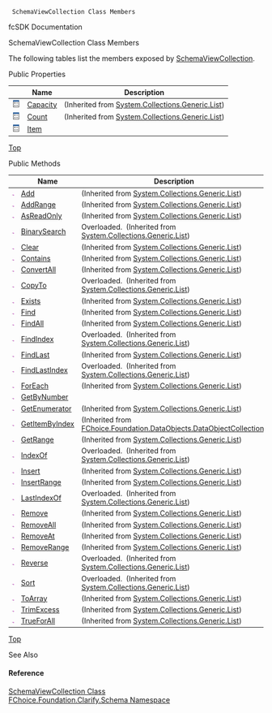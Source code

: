 ﻿     SchemaViewCollection Class Members                                                   

fcSDK Documentation

SchemaViewCollection Class Members

The following tables list the members exposed by [SchemaViewCollection](fcSDK~FChoice.Foundation.Clarify.Schema.SchemaViewCollection.md).

Public Properties

|   | Name | Description |
| --- | --- | --- |
| ![Public Property](dotnetimages/publicProperty.png) | [Capacity](#) | (Inherited from [System.Collections.Generic.List<SchemaView>](#)) |
| ![Public Property](dotnetimages/publicProperty.png) | [Count](#) | (Inherited from [System.Collections.Generic.List<SchemaView>](#)) |
| ![Public Property](dotnetimages/publicProperty.png) | [Item](fcSDK~FChoice.Foundation.Clarify.Schema.SchemaViewCollection~Item.md) |   |

[Top](#top)

Public Methods

|   | Name | Description |
| --- | --- | --- |
| ![Public Method](dotnetimages/publicMethod.png) | [Add](#) | (Inherited from [System.Collections.Generic.List<SchemaView>](#)) |
| ![Public Method](dotnetimages/publicMethod.png) | [AddRange](#) | (Inherited from [System.Collections.Generic.List<SchemaView>](#)) |
| ![Public Method](dotnetimages/publicMethod.png) | [AsReadOnly](#) | (Inherited from [System.Collections.Generic.List<SchemaView>](#)) |
| ![Public Method](dotnetimages/publicMethod.png) | [BinarySearch](#) | Overloaded.  (Inherited from [System.Collections.Generic.List<SchemaView>](#)) |
| ![Public Method](dotnetimages/publicMethod.png) | [Clear](#) | (Inherited from [System.Collections.Generic.List<SchemaView>](#)) |
| ![Public Method](dotnetimages/publicMethod.png) | [Contains](#) | (Inherited from [System.Collections.Generic.List<SchemaView>](#)) |
| ![Public Method](dotnetimages/publicMethod.png) | [ConvertAll](#) | (Inherited from [System.Collections.Generic.List<SchemaView>](#)) |
| ![Public Method](dotnetimages/publicMethod.png) | [CopyTo](#) | Overloaded.  (Inherited from [System.Collections.Generic.List<SchemaView>](#)) |
| ![Public Method](dotnetimages/publicMethod.png) | [Exists](#) | (Inherited from [System.Collections.Generic.List<SchemaView>](#)) |
| ![Public Method](dotnetimages/publicMethod.png) | [Find](#) | (Inherited from [System.Collections.Generic.List<SchemaView>](#)) |
| ![Public Method](dotnetimages/publicMethod.png) | [FindAll](#) | (Inherited from [System.Collections.Generic.List<SchemaView>](#)) |
| ![Public Method](dotnetimages/publicMethod.png) | [FindIndex](#) | Overloaded.  (Inherited from [System.Collections.Generic.List<SchemaView>](#)) |
| ![Public Method](dotnetimages/publicMethod.png) | [FindLast](#) | (Inherited from [System.Collections.Generic.List<SchemaView>](#)) |
| ![Public Method](dotnetimages/publicMethod.png) | [FindLastIndex](#) | Overloaded.  (Inherited from [System.Collections.Generic.List<SchemaView>](#)) |
| ![Public Method](dotnetimages/publicMethod.png) | [ForEach](#) | (Inherited from [System.Collections.Generic.List<SchemaView>](#)) |
| ![Public Method](dotnetimages/publicMethod.png) | [GetByNumber](fcSDK~FChoice.Foundation.Clarify.Schema.SchemaViewCollection~GetByNumber.md) |   |
| ![Public Method](dotnetimages/publicMethod.png) | [GetEnumerator](#) | (Inherited from [System.Collections.Generic.List<SchemaView>](#)) |
| ![Public Method](dotnetimages/publicMethod.png) | [GetItemByIndex](fcSDK~FChoice.Foundation.DataObjects.DataObjectCollection`1~GetItemByIndex.md) | (Inherited from [FChoice.Foundation.DataObjects.DataObjectCollection<SchemaView>](fcSDK~FChoice.Foundation.DataObjects.DataObjectCollection`1.md)) |
| ![Public Method](dotnetimages/publicMethod.png) | [GetRange](#) | (Inherited from [System.Collections.Generic.List<SchemaView>](#)) |
| ![Public Method](dotnetimages/publicMethod.png) | [IndexOf](#) | Overloaded.  (Inherited from [System.Collections.Generic.List<SchemaView>](#)) |
| ![Public Method](dotnetimages/publicMethod.png) | [Insert](#) | (Inherited from [System.Collections.Generic.List<SchemaView>](#)) |
| ![Public Method](dotnetimages/publicMethod.png) | [InsertRange](#) | (Inherited from [System.Collections.Generic.List<SchemaView>](#)) |
| ![Public Method](dotnetimages/publicMethod.png) | [LastIndexOf](#) | Overloaded.  (Inherited from [System.Collections.Generic.List<SchemaView>](#)) |
| ![Public Method](dotnetimages/publicMethod.png) | [Remove](#) | (Inherited from [System.Collections.Generic.List<SchemaView>](#)) |
| ![Public Method](dotnetimages/publicMethod.png) | [RemoveAll](#) | (Inherited from [System.Collections.Generic.List<SchemaView>](#)) |
| ![Public Method](dotnetimages/publicMethod.png) | [RemoveAt](#) | (Inherited from [System.Collections.Generic.List<SchemaView>](#)) |
| ![Public Method](dotnetimages/publicMethod.png) | [RemoveRange](#) | (Inherited from [System.Collections.Generic.List<SchemaView>](#)) |
| ![Public Method](dotnetimages/publicMethod.png) | [Reverse](#) | Overloaded.  (Inherited from [System.Collections.Generic.List<SchemaView>](#)) |
| ![Public Method](dotnetimages/publicMethod.png) | [Sort](#) | Overloaded.  (Inherited from [System.Collections.Generic.List<SchemaView>](#)) |
| ![Public Method](dotnetimages/publicMethod.png) | [ToArray](#) | (Inherited from [System.Collections.Generic.List<SchemaView>](#)) |
| ![Public Method](dotnetimages/publicMethod.png) | [TrimExcess](#) | (Inherited from [System.Collections.Generic.List<SchemaView>](#)) |
| ![Public Method](dotnetimages/publicMethod.png) | [TrueForAll](#) | (Inherited from [System.Collections.Generic.List<SchemaView>](#)) |

[Top](#top)

See Also

#### Reference

[SchemaViewCollection Class](fcSDK~FChoice.Foundation.Clarify.Schema.SchemaViewCollection.md)  
[FChoice.Foundation.Clarify.Schema Namespace](fcSDK~FChoice.Foundation.Clarify.Schema_namespace.md)